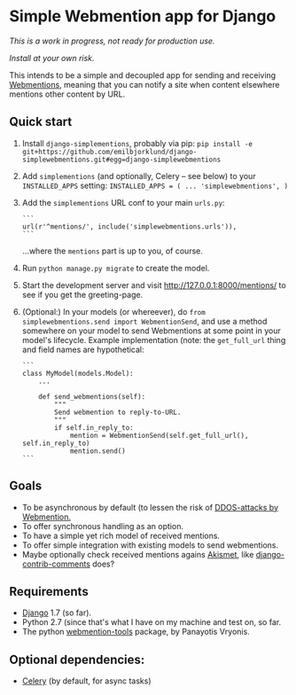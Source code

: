 # Simple Webmention app for Django

*This is a work in progress, not ready for production use.* 

*Install at your own risk.*

This intends to be a simple and decoupled app for sending and receiving 
[Webmentions](http://indiewebcamp.com/Webmention), meaning that you can notify a 
site when content elsewhere mentions other content by URL.

## Quick start

1. Install `django-simplementions`, probably via pip: `pip install -e git+https://github.com/emilbjorklund/django-simplewebmentions.git#egg=django-simplewebmentions`
2. Add `simplementions` (and optionally, Celery – see below) to your `INSTALLED_APPS` setting:
       ```
       INSTALLED_APPS = (
            ...
            'simplewebmentions',
       )
       ```
3. Add the `simplementions` URL conf to your main `urls.py`:

       ```
       url(r'^mentions/', include('simplewebmentions.urls')),
       ```
   
   ...where the `mentions` part is up to you, of course.
4. Run `python manage.py migrate` to create the model.
5. Start the development server and visit http://127.0.0.1:8000/mentions/
   to see if you get the greeting-page.
6. (Optional:) In your models (or whereever), do 
   `from simplewebmentions.send import WebmentionSend`, and use a method somewhere
   on your model to send Webmentions at some point in your model's lifecycle.
   Example implementation (note: the `get_full_url` thing and field names are
   hypothetical:

       ```
       class MyModel(models.Model):
           ...

           def send_webmentions(self):
               """
               Send webmention to reply-to-URL.
               """
               if self.in_reply_to:
                   mention = WebmentionSend(self.get_full_url(), self.in_reply_to)
                   mention.send()
       ```

## Goals

- To be asynchronous by default (to lessen the risk of [DDOS-attacks by Webmention.](http://indiewebcamp.com/DDOS)
- To offer synchronous handling as an option.
- To have a simple yet rich model of received mentions.
- To offer simple integration with existing models to send webmentions.
- Maybe optionally check received mentions agains [Akismet](http://akismet.com/), 
  like [django-contrib-comments](https://github.com/django/django-contrib-comments) does?

## Requirements 

- [Django](https://djangoproject.com/) 1.7 (so far).
- Python 2.7 (since that's what I have on my machine and test on, so far.
- The python [webmention-tools](https://github.com/vrypan/webmention-tools) package, by Panayotis Vryonis.

## Optional dependencies:

- [Celery](http://celery.readthedocs.org/en/latest/index.html) (by default, for async tasks)
